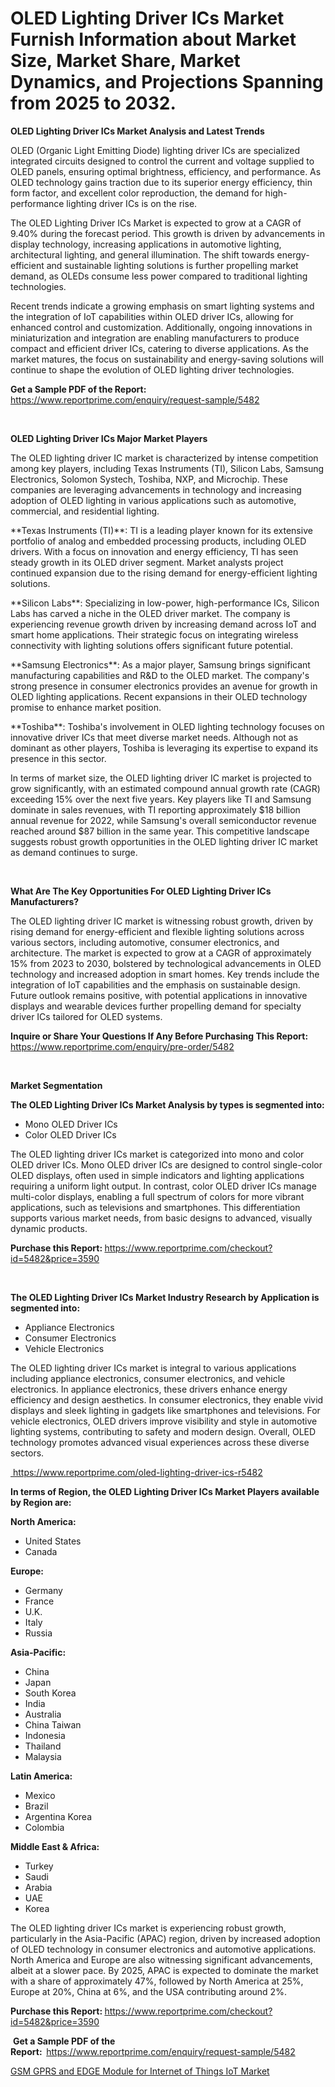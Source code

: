 <p><h1>OLED Lighting Driver ICs Market Furnish Information about Market Size, Market Share, Market Dynamics, and Projections Spanning from 2025 to 2032.</h1></p><p><strong>OLED Lighting Driver ICs Market Analysis and Latest Trends</strong></p>
<p><p>OLED (Organic Light Emitting Diode) lighting driver ICs are specialized integrated circuits designed to control the current and voltage supplied to OLED panels, ensuring optimal brightness, efficiency, and performance. As OLED technology gains traction due to its superior energy efficiency, thin form factor, and excellent color reproduction, the demand for high-performance lighting driver ICs is on the rise.</p><p>The OLED Lighting Driver ICs Market is expected to grow at a CAGR of 9.40% during the forecast period. This growth is driven by advancements in display technology, increasing applications in automotive lighting, architectural lighting, and general illumination. The shift towards energy-efficient and sustainable lighting solutions is further propelling market demand, as OLEDs consume less power compared to traditional lighting technologies.</p><p>Recent trends indicate a growing emphasis on smart lighting systems and the integration of IoT capabilities within OLED driver ICs, allowing for enhanced control and customization. Additionally, ongoing innovations in miniaturization and integration are enabling manufacturers to produce compact and efficient driver ICs, catering to diverse applications. As the market matures, the focus on sustainability and energy-saving solutions will continue to shape the evolution of OLED lighting driver technologies.</p></p>
<p><strong>Get a Sample PDF of the Report:&nbsp;</strong> <a href="https://www.reportprime.com/enquiry/request-sample/5482?utm_campaign=3041&utm_medium=2&utm_source=Github&utm_content=ia&utm_term=19032025&utm_id=oled-lighting-driver-ics">https://www.reportprime.com/enquiry/request-sample/5482</a></p>
<p>&nbsp;</p>
<p><strong>OLED Lighting Driver ICs Major Market Players</strong></p>
<p><p>The OLED lighting driver IC market is characterized by intense competition among key players, including Texas Instruments (TI), Silicon Labs, Samsung Electronics, Solomon Systech, Toshiba, NXP, and Microchip. These companies are leveraging advancements in technology and increasing adoption of OLED lighting in various applications such as automotive, commercial, and residential lighting.</p><p>**Texas Instruments (TI)**: TI is a leading player known for its extensive portfolio of analog and embedded processing products, including OLED drivers. With a focus on innovation and energy efficiency, TI has seen steady growth in its OLED driver segment. Market analysts project continued expansion due to the rising demand for energy-efficient lighting solutions.</p><p>**Silicon Labs**: Specializing in low-power, high-performance ICs, Silicon Labs has carved a niche in the OLED driver market. The company is experiencing revenue growth driven by increasing demand across IoT and smart home applications. Their strategic focus on integrating wireless connectivity with lighting solutions offers significant future potential.</p><p>**Samsung Electronics**: As a major player, Samsung brings significant manufacturing capabilities and R&D to the OLED market. The company's strong presence in consumer electronics provides an avenue for growth in OLED lighting applications. Recent expansions in their OLED technology promise to enhance market position.</p><p>**Toshiba**: Toshiba's involvement in OLED lighting technology focuses on innovative driver ICs that meet diverse market needs. Although not as dominant as other players, Toshiba is leveraging its expertise to expand its presence in this sector.</p><p>In terms of market size, the OLED lighting driver IC market is projected to grow significantly, with an estimated compound annual growth rate (CAGR) exceeding 15% over the next five years. Key players like TI and Samsung dominate in sales revenues, with TI reporting approximately $18 billion annual revenue for 2022, while Samsung's overall semiconductor revenue reached around $87 billion in the same year. This competitive landscape suggests robust growth opportunities in the OLED lighting driver IC market as demand continues to surge.</p></p>
<p>&nbsp;</p>
<p><strong>What Are The Key Opportunities For OLED Lighting Driver ICs Manufacturers?</strong></p>
<p><p>The OLED lighting driver IC market is witnessing robust growth, driven by rising demand for energy-efficient and flexible lighting solutions across various sectors, including automotive, consumer electronics, and architecture. The market is expected to grow at a CAGR of approximately 15% from 2023 to 2030, bolstered by technological advancements in OLED technology and increased adoption in smart homes. Key trends include the integration of IoT capabilities and the emphasis on sustainable design. Future outlook remains positive, with potential applications in innovative displays and wearable devices further propelling demand for specialty driver ICs tailored for OLED systems.</p></p>
<p><strong>Inquire or Share Your Questions If Any Before Purchasing This Report:</strong> <a href="https://www.reportprime.com/enquiry/pre-order/5482?utm_campaign=3041&utm_medium=2&utm_source=Github&utm_content=ia&utm_term=19032025&utm_id=oled-lighting-driver-ics">https://www.reportprime.com/enquiry/pre-order/5482</a></p>
<p>&nbsp;</p>
<p><strong>Market Segmentation</strong></p>
<p><strong>The OLED Lighting Driver ICs Market Analysis by types is segmented into:</strong></p>
<p><ul><li>Mono OLED Driver ICs</li><li>Color OLED Driver ICs</li></ul></p>
<p><p>The OLED lighting driver ICs market is categorized into mono and color OLED driver ICs. Mono OLED driver ICs are designed to control single-color OLED displays, often used in simple indicators and lighting applications requiring a uniform light output. In contrast, color OLED driver ICs manage multi-color displays, enabling a full spectrum of colors for more vibrant applications, such as televisions and smartphones. This differentiation supports various market needs, from basic designs to advanced, visually dynamic products.</p></p>
<p><strong>Purchase this Report:&nbsp;</strong><a href="https://www.reportprime.com/checkout?id=5482&price=3590&utm_campaign=3041&utm_medium=2&utm_source=Github&utm_content=ia&utm_term=19032025&utm_id=oled-lighting-driver-ics">https://www.reportprime.com/checkout?id=5482&price=3590</a></p>
<p>&nbsp;</p>
<p><strong>The OLED Lighting Driver ICs Market Industry Research by Application is segmented into:</strong></p>
<p><ul><li>Appliance Electronics</li><li>Consumer Electronics</li><li>Vehicle Electronics</li></ul></p>
<p><p>The OLED lighting driver ICs market is integral to various applications including appliance electronics, consumer electronics, and vehicle electronics. In appliance electronics, these drivers enhance energy efficiency and design aesthetics. In consumer electronics, they enable vivid displays and sleek lighting in gadgets like smartphones and televisions. For vehicle electronics, OLED drivers improve visibility and style in automotive lighting systems, contributing to safety and modern design. Overall, OLED technology promotes advanced visual experiences across these diverse sectors.</p></p>
<p><a href="https://www.reportprime.com/oled-lighting-driver-ics-r5482?utm_campaign=3041&utm_medium=2&utm_source=Github&utm_content=ia&utm_term=19032025&utm_id=oled-lighting-driver-ics">&nbsp;https://www.reportprime.com/oled-lighting-driver-ics-r5482</a></p>
<p><strong>In terms of Region, the OLED Lighting Driver ICs Market Players available by Region are:</strong></p>
<p>
    <p> <strong> North America: </strong>
        <ul>
            <li>United States</li>
            <li>Canada</li>
        </ul>
        </p> 
    <p> <strong> Europe: </strong>
        <ul>
            <li>Germany</li>
            <li>France</li>
            <li>U.K.</li>
            <li>Italy</li>
            <li>Russia</li>
        </ul>
        </p> 
    <p> <strong> Asia-Pacific: </strong>
        <ul>
            <li>China</li>
            <li>Japan</li>
            <li>South Korea</li>
            <li>India</li>
            <li>Australia</li>
            <li>China Taiwan</li>
            <li>Indonesia</li>
            <li>Thailand</li>
            <li>Malaysia</li>
        </ul>
        </p> 
    <p> <strong> Latin America: </strong>
        <ul>
            <li>Mexico</li>
            <li>Brazil</li>
            <li>Argentina Korea</li>
            <li>Colombia</li>
        </ul>
        </p> 
    <p> <strong> Middle East & Africa: </strong>
        <ul>
            <li>Turkey</li>
            <li>Saudi</li>
            <li>Arabia</li>
            <li>UAE</li>
            <li>Korea</li>
        </ul>
    </p>
    </p>
<p><p>The OLED lighting driver ICs market is experiencing robust growth, particularly in the Asia-Pacific (APAC) region, driven by increased adoption of OLED technology in consumer electronics and automotive applications. North America and Europe are also witnessing significant advancements, albeit at a slower pace. By 2025, APAC is expected to dominate the market with a share of approximately 47%, followed by North America at 25%, Europe at 20%, China at 6%, and the USA contributing around 2%.</p></p>
<p><strong>Purchase this Report: </strong><a href="https://www.reportprime.com/checkout?id=5482&price=3590&utm_campaign=3041&utm_medium=2&utm_source=Github&utm_content=ia&utm_term=19032025&utm_id=oled-lighting-driver-ics">https://www.reportprime.com/checkout?id=5482&price=3590</a></p>
<p>&nbsp;<strong>Get a Sample PDF of the Report:&nbsp;&nbsp;</strong><a href="https://www.reportprime.com/enquiry/request-sample/5482?utm_campaign=3041&utm_medium=2&utm_source=Github&utm_content=ia&utm_term=19032025&utm_id=oled-lighting-driver-ics">https://www.reportprime.com/enquiry/request-sample/5482</a></p>
<p><strong></strong></p>
<p><p><a href="https://github.com/rianttegang/Market-Research-Report-List-1/blob/main/gsm-gprs-and-edge-module-for-internet-of-things-iot-market.md?utm_campaign=3041&utm_medium=2&utm_source=Github&utm_content=ia&utm_term=19032025&utm_id=oled-lighting-driver-ics">GSM GPRS and EDGE Module for Internet of Things IoT Market</a></p></p>